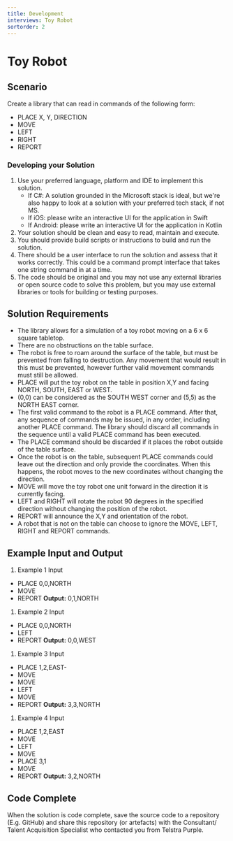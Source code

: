 ```yaml
---
title: Development
interviews: Toy Robot
sortorder: 2
---
```


# Toy Robot

## Scenario

Create a library that can read in commands of the following form:

- PLACE X, Y, DIRECTION
- MOVE
- LEFT
- RIGHT
- REPORT

### Developing your Solution

1. Use your preferred language, platform and IDE to implement this solution.
   - If C#: A solution grounded in the Microsoft stack is ideal, but we're also happy to look at a solution with your preferred tech stack, if not MS.
   - If iOS: please write an interactive UI for the application in Swift
   - If Android: please write an interactive UI for the application in Kotlin
2. Your solution should be clean and easy to read, maintain and execute.
3. You should provide build scripts or instructions to build and run the solution.
4. There should be a user interface to run the solution and assess that it works correctly. This could be a command prompt interface that takes one string command in at a time.
5. The code should be original and you may not use any external libraries or open source code to solve this problem, but you may use external libraries or tools for building or testing purposes.

## Solution Requirements

- The library allows for a simulation of a toy robot moving on a 6 x 6 square tabletop.
- There are no obstructions on the table surface.
- The robot is free to roam around the surface of the table, but must be prevented from falling to destruction. Any movement that would result in this must be prevented, however further valid movement commands must still be allowed.
- PLACE will put the toy robot on the table in position X,Y and facing NORTH, SOUTH, EAST or WEST.
- (0,0) can be considered as the SOUTH WEST corner and (5,5) as the NORTH EAST corner.
- The first valid command to the robot is a PLACE command. After that, any sequence of commands may be issued, in any order, including another PLACE command. The library should discard all commands in the sequence until a valid PLACE command has been executed.
- The PLACE command should be discarded if it places the robot outside of the table surface.
- Once the robot is on the table, subsequent PLACE commands could leave out the direction and only provide the coordinates. When this happens, the robot moves to the new coordinates without changing the direction.
- MOVE will move the toy robot one unit forward in the direction it is currently facing.
- LEFT and RIGHT will rotate the robot 90 degrees in the specified direction without changing the position of the robot.
- REPORT will announce the X,Y and orientation of the robot.
- A robot that is not on the table can choose to ignore the MOVE, LEFT, RIGHT and REPORT commands.

## Example Input and Output

1. Example 1 Input

- PLACE 0,0,NORTH
- MOVE
- REPORT
  **Output:** 0,1,NORTH

1. Example 2 Input

- PLACE 0,0,NORTH
- LEFT
- REPORT
  **Output:** 0,0,WEST

1. Example 3 Input

- PLACE 1,2,EAST-
- MOVE
- MOVE
- LEFT
- MOVE
- REPORT
  **Output:** 3,3,NORTH

1. Example 4 Input

- PLACE 1,2,EAST
- MOVE
- LEFT
- MOVE
- PLACE 3,1
- MOVE
- REPORT
  **Output:** 3,2,NORTH

## Code Complete

When the solution is code complete, save the source code to a repository (E.g. GitHub) and share this repository (or artefacts) with the Consultant/ Talent Acquisition Specialist who contacted you from Telstra Purple.
